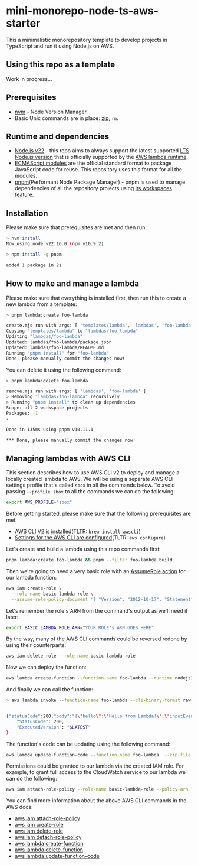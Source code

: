 # mini-monorepo-node-ts-aws-starter

This a minimalistic monorepository template to develop projects in TypeScript and run it using Node.js on AWS.


## Using this repo as a template

Work in progress...


## Prerequisites

- [nvm](https://github.com/nvm-sh/nvm) - Node Version Manager.
- Basic Unix commands are in place: [zip](https://infozip.sourceforge.net/Zip.html), `rm`.


## Runtime and dependencies

- [Node.js v22](https://nodejs.org/docs/latest-v22.x/api/index.html) - this repo aims to always support the latest supported [LTS Node.js version](https://nodejs.org/en/about/previous-releases) that is officially supported by the [AWS lambda runtime](https://docs.aws.amazon.com/lambda/latest/dg/lambda-runtimes.html).
- [ECMAScript modules](https://nodejs.org/docs/latest-v22.x/api/esm.html#introduction) are the official standard format to package JavaScript code for reuse. This repository uses this format for all the modules.
- [pnpm](https://github.com/pnpm/pnpm)(Performant Node Package Manager) - pnpm is used to manage dependencies of all the repository projects using [its workspaces feature](https://pnpm.io/workspaces).


## Installation

Please make sure that prerequisites are met and then run:

```sh
> nvm install
Now using node v22.16.0 (npm v10.9.2)

> npm install -g pnpm

added 1 package in 2s
```


## How to make and manage a lambda

Please make sure that everything is installed first, then run this to create a new lambda from a template:

```sh
> pnpm lambda:create foo-lambda

create.mjs run with args: [ 'templates/lambda', 'lambdas', 'foo-lambda' ]
Copying "templates/lambda" to "lambdas/foo-lambda"
Updating "lambdas/foo-lambda"
Updated: lambdas/foo-lambda/package.json
Updated: lambdas/foo-lambda/README.md
Running "pnpm install" for "foo-lambda"
Done, please manually commit the changes now!
```

You can delete it using the following command:

```sh
> pnpm lambda:delete foo-lambda

remove.mjs run with args: [ 'lambdas', 'foo-lambda' ]
> Removing "lambdas/foo-lambda" recursively
> Running "pnpm install" to clean up dependencies
Scope: all 2 workspace projects
Packages: -1
-

Done in 135ms using pnpm v10.11.1

*** Done, please manually commit the changes now!
```

## Managing lambdas with AWS CLI

This section describes how to use AWS CLI v2 to deploy and manage a locally created lambda to AWS. We will be using a separate AWS CLI settings profile that's called `sbox` in all the commands below. To avoid passing `--profile sbox` to all the commands we can do the following:

```sh
export AWS_PROFILE="sbox"
```

Before getting started, please make sure that the following prerequisites are met:

- [AWS CLI V2 is installed](https://docs.aws.amazon.com/cli/latest/userguide/getting-started-install.html)(TLTR: `brew install awscli`)
- [Settings for the AWS CLI are configured](https://docs.aws.amazon.com/cli/latest/userguide/cli-chap-configure.html)(TLTR: `aws configure`)

Let's create and build a lambda using this repo commands first:

```sh
pnpm lambda:create foo-lambda && pnpm --filter foo-lambda build
```

Then we're going to need a very basic role with an [AssumeRole action](https://docs.aws.amazon.com/STS/latest/APIReference/API_AssumeRole.html) for our lambda function:

```sh
aws iam create-role \
  --role-name basic-lambda-role \
  --assume-role-policy-document '{ "Version": "2012-10-17", "Statement": [ { "Effect": "Allow", "Principal": { "Service": "lambda.amazonaws.com" }, "Action": "sts:AssumeRole" } ] }'
```

Let's remember the role's ARN from the command's output as we'll need it later:

```sh
export BASIC_LAMBDA_ROLE_ARN="YOUR ROLE's ARN GOES HERE"
```

By the way, many of the AWS CLI commands could be reversed redone by using their counterparts:

```sh
aws iam delete-role --role-name basic-lambda-role
```

Now we can deploy the function:

```sh
aws lambda create-function --function-name foo-lambda --runtime nodejs22.x --zip-file fileb://lambdas/foo-lambda/lambda.zip --handler index.handler --role "$BASIC_LAMBDA_ROLE_ARN"
```

And finally we can call the function:

```sh
> aws lambda invoke --function-name foo-lambda --cli-binary-format raw-in-base64-out --payload '{ "key": "value" }' /dev/stdout


{"statusCode":200,"body":"{\"hello\":\"Hello from Lambda!\",\"inputEvent\":{\"key\":\"value\"}}"}
    "StatusCode": 200,
    "ExecutedVersion": "$LATEST"
}
```

The function's code can be updating using the following command:

```sh
aws lambda update-function-code --function-name foo-lambda  --zip-file fileb://lambdas/foo-lambda/lambda.zip
```

Permissions could be granted to our lambda via the created IAM role. For example, to grant full access to the CloudWatch service to our lambda we can do the following:

```sh
aws iam attach-role-policy --role-name basic-lambda-role --policy-arn "arn:aws:iam::aws:policy/CloudWatchLogsFullAccess"
```

You can find more information about the above AWS CLI commands in the AWS docs:

- [aws iam attach-role-policy](https://awscli.amazonaws.com/v2/documentation/api/latest/reference/iam/attach-role-policy.html)
- [aws iam create-role](https://awscli.amazonaws.com/v2/documentation/api/latest/reference/iam/create-role.html)
- [aws iam delete-role](https://awscli.amazonaws.com/v2/documentation/api/latest/reference/iam/delete-role.html)
- [aws iam detach-role-policy](https://awscli.amazonaws.com/v2/documentation/api/latest/reference/iam/detach-role-policy.html)
- [aws lambda create-function](https://awscli.amazonaws.com/v2/documentation/api/latest/reference/lambda/create-function.html)
- [aws lambda delete-function](https://docs.aws.amazon.com/cli/latest/reference/lambda/delete-function.html)
- [aws lambda update-function-code](https://awscli.amazonaws.com/v2/documentation/api/latest/reference/lambda/update-function-code.html)
